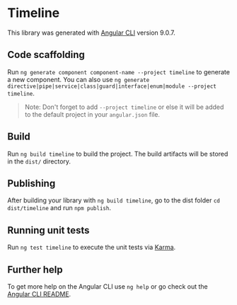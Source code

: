 # Timeline

This library was generated with [Angular CLI](https://github.com/angular/angular-cli) version 9.0.7.

## Code scaffolding

Run `ng generate component component-name --project timeline` to generate a new component. You can also use `ng generate directive|pipe|service|class|guard|interface|enum|module --project timeline`.
> Note: Don't forget to add `--project timeline` or else it will be added to the default project in your `angular.json` file. 

## Build

Run `ng build timeline` to build the project. The build artifacts will be stored in the `dist/` directory.

## Publishing

After building your library with `ng build timeline`, go to the dist folder `cd dist/timeline` and run `npm publish`.

## Running unit tests

Run `ng test timeline` to execute the unit tests via [Karma](https://karma-runner.github.io).

## Further help

To get more help on the Angular CLI use `ng help` or go check out the [Angular CLI README](https://github.com/angular/angular-cli/blob/master/README.md).
